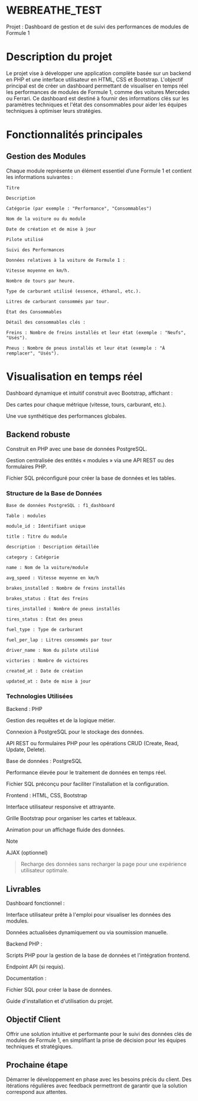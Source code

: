 # WEBREATHE_TEST
Projet : Dashboard de gestion et de suivi des performances de modules de Formule 1

# Description du projet

Le projet vise à développer une application complète basée sur un backend en PHP et une interface utilisateur en HTML, CSS et Bootstrap. L'objectif principal est de créer un dashboard permettant de visualiser en temps réel les performances de modules de Formule 1, comme des voitures Mercedes ou Ferrari. Ce dashboard est destiné à fournir des informations clés sur les paramètres techniques et l'état des consommables pour aider les équipes techniques à optimiser leurs stratégies.

# Fonctionnalités principales

## Gestion des Modules

Chaque module représente un élément essentiel d’une Formule 1 et contient les informations suivantes :
```
Titre

Description

Catégorie (par exemple : "Performance", "Consommables")

Nom de la voiture ou du module

Date de création et de mise à jour

Pilote utilisé

Suivi des Performances

Données relatives à la voiture de Formule 1 :

Vitesse moyenne en km/h.

Nombre de tours par heure.

Type de carburant utilisé (essence, éthanol, etc.).

Litres de carburant consommés par tour.

État des Consommables

Détail des consommables clés :

Freins : Nombre de freins installés et leur état (exemple : "Neufs", "Usés").

Pneus : Nombre de pneus installés et leur état (exemple : "À remplacer", "Usés").
```
# Visualisation en temps réel

Dashboard dynamique et intuitif construit avec Bootstrap, affichant :

Des cartes pour chaque métrique (vitesse, tours, carburant, etc.).

Une vue synthétique des performances globales.

## Backend robuste

Construit en PHP avec une base de données PostgreSQL.

Gestion centralisée des entités « modules » via une API REST ou des formulaires PHP.

Fichier SQL préconfiguré pour créer la base de données et les tables.

### Structure de la Base de Données

```
Base de données PostgreSQL : f1_dashboard

Table : modules

module_id : Identifiant unique

title : Titre du module

description : Description détaillée

category : Catégorie

name : Nom de la voiture/module

avg_speed : Vitesse moyenne en km/h

brakes_installed : Nombre de freins installés

brakes_status : État des freins

tires_installed : Nombre de pneus installés

tires_status : État des pneus

fuel_type : Type de carburant

fuel_per_lap : Litres consommés par tour

driver_name : Nom du pilote utilisé

victories : Nombre de victoires

created_at : Date de création

updated_at : Date de mise à jour
```

### Technologies Utilisées

Backend : PHP

Gestion des requêtes et de la logique métier.

Connexion à PostgreSQL pour le stockage des données.

API REST ou formulaires PHP pour les opérations CRUD (Create, Read, Update, Delete).

Base de données : PostgreSQL

Performance élevée pour le traitement de données en temps réel.

Fichier SQL préconçu pour faciliter l'installation et la configuration.

Frontend : HTML, CSS, Bootstrap

Interface utilisateur responsive et attrayante.

Grille Bootstrap pour organiser les cartes et tableaux.

Animation pour un affichage fluide des données.

> [!NOTE]
> AJAX (optionnel)

> Recharge des données sans recharger la page pour une expérience utilisateur optimale.

## Livrables

Dashboard fonctionnel :

Interface utilisateur prête à l'emploi pour visualiser les données des modules.

Données actualisées dynamiquement ou via soumission manuelle.

Backend PHP :

Scripts PHP pour la gestion de la base de données et l'intégration frontend.

Endpoint API (si requis).

Documentation :

Fichier SQL pour créer la base de données.

Guide d'installation et d'utilisation du projet.

## Objectif Client

Offrir une solution intuitive et performante pour le suivi des données clés de modules de Formule 1, en simplifiant la prise de décision pour les équipes techniques et stratégiques.

## Prochaine étape

Démarrer le développement en phase avec les besoins précis du client. Des itérations régulières avec feedback permettront de garantir que la solution correspond aux attentes.


